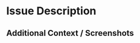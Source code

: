 <!--
  If you're looking to submit a bug report, please fill out this template:

  https://github.com/cerner/terra-application/issues/new?template=BUG_REPORT.md

  If this is a feature request, please fill out this template:
  
  https://github.com/cerner/terra-application/issues/new?template=FEATURE_REQUEST.md
-->

# Issue Description
<!-- A clear and concise description of what the issue is. -->

## Additional Context / Screenshots
<!-- Add any other context about the issue here. If applicable, add screenshots to help explain the issue. -->
